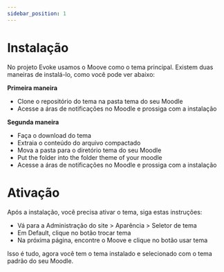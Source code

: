 ```yaml
---
sidebar_position: 1
---
```


# Instalação

No projeto Evoke usamos o Moove como o tema principal. Existem duas maneiras de instalá-lo, como você pode ver abaixo:

**Primeira maneira**

- Clone o repositório do tema na pasta tema do seu Moodle
- Acesse a áras de notificações no Moodle e prossiga com a instalação

**Segunda maneira**

- Faça o download do tema
- Extraia o conteúdo do arquivo compactado
- Mova a pasta para o diretório tema do seu Moodle
- Put the folder into the folder theme of your moodle
- Acesse a áras de notificações no Moodle e prossiga com a instalação

# Ativação

Após a instalação, você precisa ativar o tema, siga estas instruções:

- Vá para a Administração do site > Aparência > Seletor de tema
- Em Default, clique no botão trocar tema
- Na próxima página, encontre o Moove e clique no botão usar tema

Isso é tudo, agora você tem o tema instalado e selecionado com o tema padrão do seu Moodle.
